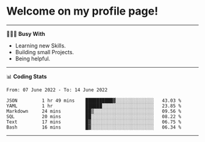 # Welcome on my profile page!
<!-- print(("dralla"[::-1]+"s").capitalize()) -->

---
👨🏻‍💻 **Busy With**
* Learning new Skills.
* Building small Projects.
* Being helpful.

---
📊 **Coding Stats**
<!--START_SECTION:waka-->

```text
From: 07 June 2022 - To: 14 June 2022

JSON         1 hr 49 mins    ██████████▓░░░░░░░░░░░░░░   43.03 %
YAML         1 hr            ██████░░░░░░░░░░░░░░░░░░░   23.85 %
Markdown     24 mins         ██▒░░░░░░░░░░░░░░░░░░░░░░   09.56 %
SQL          20 mins         ██░░░░░░░░░░░░░░░░░░░░░░░   08.22 %
Text         17 mins         █▓░░░░░░░░░░░░░░░░░░░░░░░   06.75 %
Bash         16 mins         █▓░░░░░░░░░░░░░░░░░░░░░░░   06.34 %
```

<!--END_SECTION:waka-->
---
